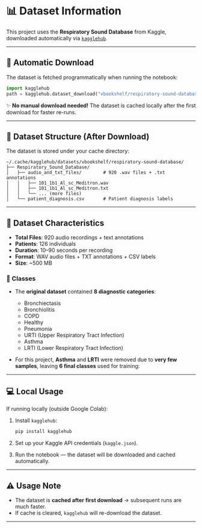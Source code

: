 # 📊 Dataset Information

This project uses the **Respiratory Sound Database** from Kaggle, downloaded automatically via [`kagglehub`](https://pypi.org/project/kagglehub/).

---

## 🔽 Automatic Download

The dataset is fetched programmatically when running the notebook:

```python
import kagglehub
path = kagglehub.dataset_download("vbookshelf/respiratory-sound-database")
```

✨ **No manual download needed!**
The dataset is cached locally after the first download for faster re-runs.

---

## 📁 Dataset Structure (After Download)

The dataset is stored under your cache directory:

```
~/.cache/kagglehub/datasets/vbookshelf/respiratory-sound-database/
├── Respiratory_Sound_Database/
│   ├── audio_and_txt_files/        # 920 .wav files + .txt annotations
│   │   ├── 101_1b1_Al_sc_Meditron.wav
│   │   ├── 101_1b1_Al_sc_Meditron.txt
│   │   └── ... (more files)
│   └── patient_diagnosis.csv       # Patient diagnosis labels
```

---

## 📌 Dataset Characteristics

* **Total Files**: 920 audio recordings + text annotations
* **Patients**: 126 individuals
* **Duration**: 10–90 seconds per recording
* **Format**: WAV audio files + TXT annotations + CSV labels
* **Size**: ~500 MB

### 🔹 Classes

* The **original dataset** contained **8 diagnostic categories**:

  * Bronchiectasis
  * Bronchiolitis
  * COPD
  * Healthy
  * Pneumonia
  * URTI (Upper Respiratory Tract Infection)
  * Asthma
  * LRTI (Lower Respiratory Tract Infection)

* For this project, **Asthma** and **LRTI** were removed due to **very few samples**, leaving **6 final classes** used for training:

---

## 💻 Local Usage

If running locally (outside Google Colab):

1. Install `kagglehub`:

   ```bash
   pip install kagglehub
   ```
2. Set up your Kaggle API credentials (`kaggle.json`).
3. Run the notebook — the dataset will be downloaded and cached automatically.

---

## ⚠️ Usage Note

* The dataset is **cached after first download** → subsequent runs are much faster.
* If cache is cleared, `kagglehub` will re-download the dataset.

---
